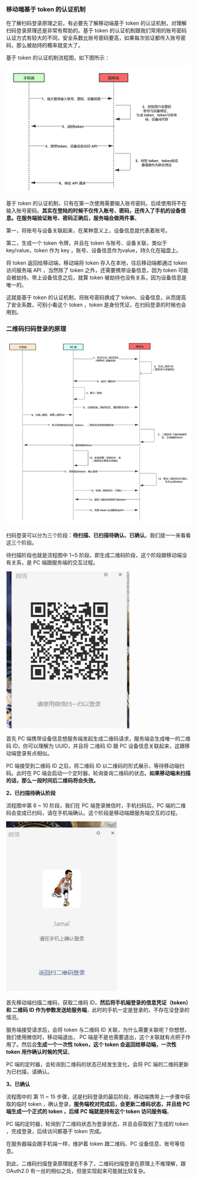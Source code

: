 ### 移动端基于 token 的认证机制

在了解扫码登录原理之前，有必要先了解移动端基于 token 的认证机制，对理解扫码登录原理还是非常有帮助的。基于 token 的认证机制跟我们常用的账号密码认证方式有较大的不同，安全系数比账号密码要高，如果每次验证都传入账号密码，那么被劫持的概率就变大了。

基于 token 的认证机制流程图，如下图所示：



![image-20230919111726668](二维码扫码.assets/image-20230919111726668.png)

基于 token 的认证机制，只有在第一次使用需要输入账号密码，后续使用将不在输入账号密码。**其实在登陆的时候不仅传入账号、密码，还传入了手机的设备信息。在服务端验证账号、密码正确后，服务端会做两件事**。

第一，将账号与设备关联起来，在某种意义上，设备信息就代表着账号。

第二，生成一个 token 令牌，并且在 token 与账号、设备关联，类似于key/value，token 作为 key ，账号、设备信息作为value，持久化在磁盘上。

将 token 返回给移动端，移动端将 token 存入在本地，往后移动端都通过 token 访问服务端 API ，当然除了 token 之外，还需要携带设备信息，因为 token 可能会被劫持。带上设备信息之后，就算 token 被劫持也没有关系，因为设备信息是唯一的。

这就是基于 token 的认证机制，将账号密码换成了 token、设备信息，从而提高了安全系数，可别小看这个 token ，token 是身份凭证，在扫码登录的时候也会用到。



### 二维码扫码登录的原理

![image-20230919111935647](二维码扫码.assets/image-20230919111935647.png)

扫码登录可以分为三个阶段：**待扫描、已扫描待确认、已确认**。我们就一一来看看这三个阶段。

待扫描阶段也就是流程图中 1~5 阶段，即生成二维码阶段，这个阶段跟移动端没有关系，是 PC 端跟服务端的交互过程。

![image-20230919150819689](二维码扫码.assets/image-20230919150819689.png)

首先 PC 端携带设备信息想服务端发起生成二维码请求，服务端会生成唯一的二维码 ID，你可以理解为 UUID，并且将 二维码 ID 跟 PC 设备信息关联起来，这跟移动端登录有点相似。

PC 端接受到二维码 ID 之后，将二维码 ID 以二维码的形式展示，等待移动端扫码。此时在 PC 端会启动一个定时器，轮询查询二维码的状态。**如果移动端未扫描的话，那么一段时间后二维码将会失效。**



**2、已扫描待确认阶段**

流程图中第 6 ~ 10 阶段，我们在 PC 端登录微信时，手机扫码后，PC 端的二维码会变成已扫码，请在手机端确认。这个阶段是移动端跟服务端交互的过程。

![image-20230919150838883](二维码扫码.assets/image-20230919150838883.png)

首先移动端扫描二维码，获取二维码 ID，**然后将手机端登录的信息凭证（token）和 二维码 ID 作为参数发送给服务端**，此时的手机一定是登录的，不存在没登录的情况。

服务端接受请求后，会将 token 与二维码 ID 关联，为什么需要关联呢？你想想，我们使用微信时，移动端退出， PC 端是不是也需要退出，这个关联就有点把子作用了。然后会**生成一个一次性 token，这个 token 会返回给移动端，一次性 token 用作确认时候的凭证**。

PC 端的定时器，会轮询到二维码的状态已经发生变化，会将 PC 端的二维码更新为已扫描，请确认。



**3、已确认**

流程图中的 第 11 ~ 15 步骤，这是扫码登录的最后阶段，移动端携带上一步骤中获取的临时 token ，确认登录，**服务端校对完成后，会更新二维码状态，并且给 PC 端生成一个正式的 token ，后续 PC 端就是持有这个 token 访问服务端**。

PC 端的定时器，轮询到了二维码状态为登录状态，并且会获取到了生成的 token ，完成登录，后续访问都基于 token 完成。

在服务器端会跟手机端一样，维护着 token 跟二维码、PC 设备信息、账号等信息。

到此，二维码扫描登录原理就差不多了，二维码扫描登录在原理上不难理解，跟 OAuth2.0 有一丝的相似之处，但是实现起来可能就比较复杂。


